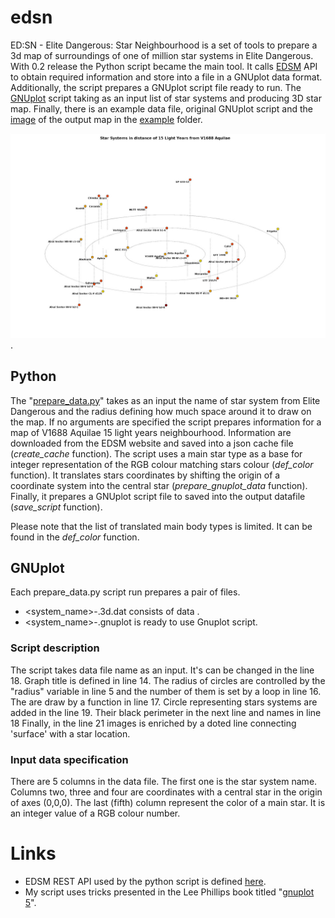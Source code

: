 # edsn
ED:SN - Elite Dangerous: Star Neighbourhood is a set of tools to prepare a 3d map of surroundings of one of million star systems in Elite Dangerous.
With 0.2 release the Python script became the main tool.
It calls [EDSM](https://www.edsm.net/) API to obtain required information and store into a file in a GNUplot data format.
Additionally, the script prepares a GNUplot script file ready to run.
The [GNUplot](http://gnuplot.sourceforge.net/) script taking as an input list of star systems and producing 3D star map.
Finally, there is an example data file, original GNUplot script and the [image](example/example_map.jpg) of the output map in the [example](example) folder.

![Star Systems in distance of 15 Light Years from V1688 Aquilae](example/example_map.jpg).

## Python

The "[prepare_data.py](prepare_data.py)" takes as an input the name of star system from Elite Dangerous and the radius defining how much space around it to draw on the map.
If no arguments are specified the script prepares information for a map of V1688 Aquilae 15 light years neighbourhood.
Information are downloaded from the EDSM website and saved into a json cache file (*create_cache* function).
The script uses a main star type as a base for integer representation of the RGB colour matching stars colour (*def_color* function).
It translates stars coordinates by shifting the origin of a coordinate system into the central star (*prepare_gnuplot_data* function).
Finally, it prepares a GNUplot script file to saved into the output datafile (*save_script* function).

Please note that the list of translated main body types is limited.
It can be found in the *def_color* function.


## GNUplot
Each prepare_data.py script run prepares a pair of files.
* <system_name>-<radius>.3d.dat consists of data .
* <system_name>-<radius>.gnuplot is ready to use Gnuplot script.

### Script description

The script takes data file name as an input.
It's can be changed in the line 18.
Graph title is defined in line 14.
The radius of circles are controlled by the "radius" variable in line 5 and the number of them is set by a loop in line 16.
The are draw by a function in line 17.
Circle representing stars systems are added in the line 19.
Their black perimeter in the next line and names in line 18
Finally, in the line 21 images is enriched by a doted line connecting 'surface' with a star location.

### Input data specification

There are 5 columns in the data file.
The first one is the star system name.
Columns two, three and four are coordinates with a central star in the origin of axes (0,0,0).
The last (fifth) column represent the color of a main star.
It is an integer value of a RGB colour number.

# Links

* EDSM REST API used by the python script is defined [here](https://www.edsm.net/en/api-v1).
* My script uses tricks presented in the Lee Phillips book titled "[gnuplot 5](https://lee-phillips.org/gnuplot/)".
